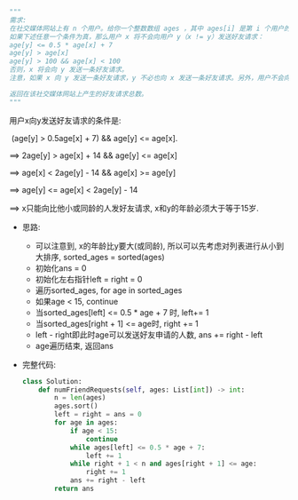 ```python
"""
需求:
在社交媒体网站上有 n 个用户。给你一个整数数组 ages ，其中 ages[i] 是第 i 个用户的年龄。
如果下述任意一个条件为真，那么用户 x 将不会向用户 y（x != y）发送好友请求：
age[y] <= 0.5 * age[x] + 7
age[y] > age[x]
age[y] > 100 && age[x] < 100
否则，x 将会向 y 发送一条好友请求。
注意，如果 x 向 y 发送一条好友请求，y 不必也向 x 发送一条好友请求。另外，用户不会向自己发送好友请求。

返回在该社交媒体网站上产生的好友请求总数。
"""
```

用户x向y发送好友请求的条件是: 

​	(age[y] > 0.5age[x] + 7) && age[y] <= age[x].

==> 2age[y] > age[x] + 14 && age[y] <= age[x]

==> age[x] < 2age[y] - 14 && age[x] >= age[y]

==> age[y] <= age[x] < 2age[y] - 14

==> x只能向比他小或同龄的人发好友请求, x和y的年龄必须大于等于15岁.

- 思路:

    - 可以注意到, x的年龄比y要大(或同龄), 所以可以先考虑对列表进行从小到大排序, sorted_ages = sorted(ages)
    - 初始化ans = 0
    - 初始化左右指针left = right = 0
    - 遍历sorted_ages, for age in sorted_ages
    - 如果age < 15, continue
    - 当sorted_ages[left]  <= 0.5 * age + 7 时, left+= 1
    - 当sorted_ages[right + 1] <= age时, right += 1
    - left - right即此时age可以发送好友申请的人数, ans += right - left
    - age遍历结束, 返回ans

- 完整代码:

    ```python
    class Solution:
        def numFriendRequests(self, ages: List[int]) -> int:
            n = len(ages)
            ages.sort()
            left = right = ans = 0
            for age in ages:
                if age < 15:
                    continue
                while ages[left] <= 0.5 * age + 7:
                    left += 1
                while right + 1 < n and ages[right + 1] <= age:
                    right += 1
                ans += right - left
            return ans
    ```

    